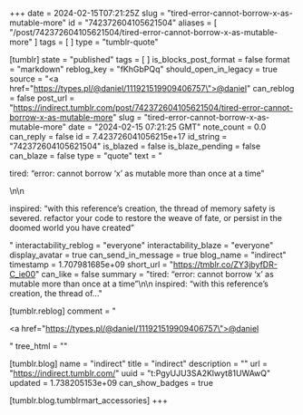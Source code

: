 +++
date = 2024-02-15T07:21:25Z
slug = "tired-error-cannot-borrow-x-as-mutable-more"
id = "742372604105621504"
aliases = [ "/post/742372604105621504/tired-error-cannot-borrow-x-as-mutable-more" ]
tags = [ ]
type = "tumblr-quote"

[tumblr]
state = "published"
tags = [ ]
is_blocks_post_format = false
format = "markdown"
reblog_key = "fKhGbPQq"
should_open_in_legacy = true
source = "<a href=\"https://types.pl/@daniel/111921519909406757\">@daniel</a>"
can_reblog = false
post_url = "https://indirect.tumblr.com/post/742372604105621504/tired-error-cannot-borrow-x-as-mutable-more"
slug = "tired-error-cannot-borrow-x-as-mutable-more"
date = "2024-02-15 07:21:25 GMT"
note_count = 0.0
can_reply = false
id = 7.423726041056215e+17
id_string = "742372604105621504"
is_blazed = false
is_blaze_pending = false
can_blaze = false
type = "quote"
text = "<p>tired: “error: cannot borrow ‘x’ as mutable more than once at a time”</p>\n\n<p>inspired: “with this reference’s creation, the thread of memory safety is severed. refactor your code to restore the weave of fate, or persist in the doomed world you have created”</p>"
interactability_reblog = "everyone"
interactability_blaze = "everyone"
display_avatar = true
can_send_in_message = true
blog_name = "indirect"
timestamp = 1.707981685e+09
short_url = "https://tmblr.co/ZY3jbyfDR-C_ie00"
can_like = false
summary = "tired: “error: cannot borrow ‘x’ as mutable more than once at a time”\n\n inspired: “with this reference’s creation, the thread of..."

[tumblr.reblog]
comment = "<p><a href=\"https://types.pl/@daniel/111921519909406757\">@daniel</a></p>"
tree_html = ""

[tumblr.blog]
name = "indirect"
title = "indirect"
description = ""
url = "https://indirect.tumblr.com/"
uuid = "t:PgyUJU3SA2Klwyt81UWAwQ"
updated = 1.738205153e+09
can_show_badges = true

[tumblr.blog.tumblrmart_accessories]
+++
